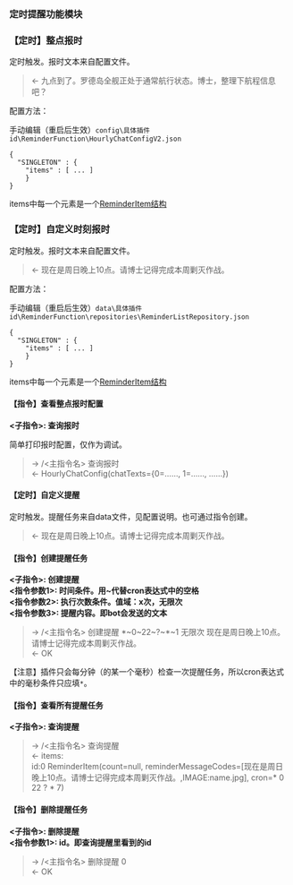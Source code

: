 ### 定时提醒功能模块

### 【定时】整点报时

定时触发。报时文本来自配置文件。

>  <- 九点到了。罗德岛全舰正处于通常航行状态。博士，整理下航程信息吧？

配置方法：

手动编辑（重启后生效）`config\具体插件id\ReminderFunction\HourlyChatConfigV2.json`

```
{
  "SINGLETON" : {
    "items" : [ ... ]
    }
}
```

items中每一个元素是一个[ReminderItem结构](./ReminderFunction-base.md)

### 【定时】自定义时刻报时

定时触发。报时文本来自配置文件。

>  <- 现在是周日晚上10点。请博士记得完成本周剿灭作战。

配置方法：

手动编辑（重启后生效）`data\具体插件id\ReminderFunction\repositories\ReminderListRepository.json`

```
{
  "SINGLETON" : {
    "items" : [ ... ]
    }
}
```

items中每一个元素是一个[ReminderItem结构](./ReminderFunction-base.md)

#### 【指令】查看整点报时配置

**<子指令>: 查询报时**  

简单打印报时配置，仅作为调试。

>  -> /<主指令名> 查询报时  
> <- HourlyChatConfig(chatTexts={0=……, 1=……, ……})

#### 【定时】自定义提醒

定时触发。提醒任务来自data文件，见配置说明。也可通过指令创建。

>  <- 现在是周日晚上10点。请博士记得完成本周剿灭作战。

#### 【指令】创建提醒任务

**<子指令>: 创建提醒**  
**<指令参数1>: 时间条件。用~代替cron表达式中的空格**  
**<指令参数2>: 执行次数条件。值域：x次，无限次**  
**<指令参数3>: 提醒内容。即bot会发送的文本**  

>  -> /<主指令名> 创建提醒 \*\~0\~22\~?\~\*\~1 无限次 现在是周日晚上10点。请博士记得完成本周剿灭作战。  
>  <- OK

【注意】插件只会每分钟（的某一个毫秒）检查一次提醒任务，所以cron表达式中的毫秒条件只应填`*`。

#### 【指令】查看所有提醒任务

**<子指令>: 查询提醒**  

>  -> /<主指令名> 查询提醒  
>  <- items:  
>     id:0	ReminderItem(count=null, reminderMessageCodes=[现在是周日晚上10点。请博士记得完成本周剿灭作战。,IMAGE:name.jpg], cron=* 0 22 ? * 7)

#### 【指令】删除提醒任务

**<子指令>: 删除提醒**  
**<指令参数1>: id。即查询提醒里看到的id**

>  -> /<主指令名> 删除提醒 0  
>  <- OK